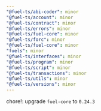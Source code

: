 ```yaml
---
"@fuel-ts/abi-coder": minor
"@fuel-ts/account": minor
"@fuel-ts/contract": minor
"@fuel-ts/errors": minor
"@fuel-ts/fuel-core": minor
"@fuel-ts/forc": minor
"@fuel-ts/fuel-core": minor
"fuels": minor
"@fuel-ts/interfaces": minor
"@fuel-ts/program": minor
"@fuel-ts/script": minor
"@fuel-ts/transactions": minor
"@fuel-ts/utils": minor
"@fuel-ts/versions": minor
---
```


chore!: upgrade `fuel-core` to `0.24.3`
